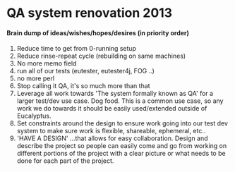 # QA system renovation 2013

#### Brain dump of ideas/wishes/hopes/desires (in priority order)
1. Reduce time to get from 0-running setup 
2. Reduce rinse-repeat cycle (rebuilding on same machines)
3. No more memo field
1. run all of our tests (eutester, eutester4j, FOG ..)
4. no more perl
5. Stop calling it QA, it's so much more than that
6. Leverage all work towards 'The system formally known as QA' for a larger test/dev use case. Dog food. This is a common use case, so any work we do towards it should be easily used/extended outside of Eucalyptus. 
7. Set constraints around the design to ensure work going into our test dev system to make sure work is flexible, shareable, ephemeral, etc.. 
8. 'HAVE A DESIGN' ...that allows for easy collaboration. Design and describe the project so people can easily come and go from working on different portions of the project with a clear picture or what needs to be done for each part of the project. 
